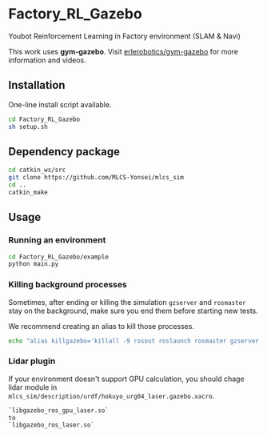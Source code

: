 # Factory_RL_Gazebo
Youbot Reinforcement Learning in Factory environment (SLAM &amp; Navi)

This work uses **gym-gazebo**.
Visit [erlerobotics/gym-gazebo](https://github.com/erlerobot/gym-gazebo) for more information and videos.

## Installation
One-line install script available.
```bash
cd Factory_RL_Gazebo
sh setup.sh
```
## Dependency package
```bash
cd catkin_ws/src
git clone https://github.com/MLCS-Yonsei/mlcs_sim
cd ..
catkin_make
```

## Usage

### Running an environment

```bash
cd Factory_RL_Gazebo/example
python main.py
```

### Killing background processes

Sometimes, after ending or killing the simulation `gzserver` and `rosmaster` stay on the background, make sure you end them before starting new tests.

We recommend creating an alias to kill those processes.

```bash
echo "alias killgazebo='killall -9 rosout roslaunch rosmaster gzserver nodelet robot_state_publisher gzclient rviz'" >> ~/.bashrc
```

### Lidar plugin
If your environment doesn't support GPU calculation, you should chage lidar module in `mlcs_sim/description/urdf/hokuyo_urg04_laser.gazebo.xacro`.

```bash
`libgazebo_ros_gpu_laser.so`
to
`libgazebo_ros_laser.so`
```

